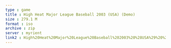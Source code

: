 ```yaml
---
type : game
title : High Heat Major League Baseball 2003 (USA) (Demo)
size : 279.1 M
format : iso
archive : zip
server : myrient
link2 : High%20Heat%20Major%20League%20Baseball%202003%20%28USA%29%20%28Demo%29
---
```

